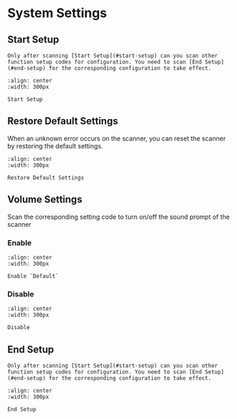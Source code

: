 # System Settings

## Start Setup
```{note}
Only after scanning [Start Setup](#start-setup) can you scan other function setup codes for configuration. You need to scan [End Setup](#end-setup) for the corresponding configuration to take effect.
```

```{figure} ../../media/23SETUPE1.png
:align: center
:width: 300px

Start Setup
```

## Restore Default Settings
When an unknown error occurs on the scanner, you can reset the scanner by restoring the default settings.


```{figure} ../../media/40DFTPAM4.png
:align: center
:width: 300px

Restore Default Settings
```


## Volume Settings
Scan the corresponding setting code to turn on/off the sound prompt of the scanner

### Enable
```{figure} ../../media/40BUZZERON5.png
:align: center
:width: 300px

Enable `Default`
```

### Disable
```{figure} ../../media/40BUZZEROFF6.png
:align: center
:width: 300px

Disable
```

## End Setup
```{note}
Only after scanning [Start Setup](#start-setup) can you scan other function setup codes for configuration. You need to scan [End Setup](#end-setup) for the corresponding configuration to take effect.
```

```{figure} ../../media/23SETUPE0.png
:align: center
:width: 300px

End Setup
```